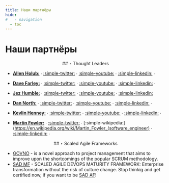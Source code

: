 ```yaml
---
title: Наши партнёры
hide:
#   - navigation
  - toc
---
```

# Наши партнёры

<center>
## ‣ Thought Leaders
</center>

- [**Allen Holub:**](https://holub.com/)
    ∙ [:simple-twitter:](https://twitter.com/allenholub)
    ∙ [:simple-youtube:](https://www.youtube.com/@AllenHolub)
    ∙ [:simple-linkedin:](https://www.linkedin.com/in/allenholub/)
    ∙

- [**Dave Farley:**](https://www.davefarley.net/)
    ∙ [:simple-twitter:](https://twitter.com/davefarley77)
    ∙ [:simple-youtube:](https://www.youtube.com/@ContinuousDelivery)
    ∙ [:simple-linkedin:](https://www.linkedin.com/in/dave-farley-a67927/)
    ∙
- [**Jez Humble:**](https://jezhumble.net/)
    ∙ [:simple-twitter:](https://twitter.com/jezhumble)
    ∙ [:simple-youtube:](https://www.youtube.com/c/JezHumble)
    ∙ [:simple-linkedin:](https://www.linkedin.com/in/jez-humble/)

- [**Dan North:**](https://dannorth.net/)
    ∙ [:simple-twitter:](https://twitter.com/tastapod)
    ∙ [:simple-youtube:](https://www.youtube.com/results?search_query=Dan+North)
    ∙ [:simple-linkedin:](https://www.linkedin.com/in/DanielTerhorstNorth/)
    ∙

- [**Kevlin Henney:**](https://about.me/kevlin)
    ∙ [:simple-twitter:](https://twitter.com/KevlinHenney)
    ∙ [:simple-youtube:](https://www.youtube.com/playlist?list=PL6wxfKvkNqRugfIiKKgRXa_0wKIQW_ZEH)
    ∙ [:simple-linkedin:](https://www.linkedin.com/in/kevlin/)
    ∙

- [**Martin Fowler:**](https://martinfowler.com/)
    ∙ [:simple-twitter:](https://twitter.com/martinfowler)
    ∙ [:simple-wikipedia:](https://en.wikipedia.org/wiki/Martin_Fowler_(software_engineer)
    ∙ [:simple-linkedin:](https://www.linkedin.com/in/kevlin/)
    ∙

<center>
## ‣ Scaled Agile Frameworks
</center>

- [GOVNO](https://govno.works/) - is a novel approach to project management that aims to improve upon the shortcomings of the popular SCRUM methodology.
- [SAD MF](https://scaledagiledevops.com/) - SCALED AGILE DEVOPS MATURITY FRAMEWORK: Enterprise transformation without the risk of culture change. Stop thinkig and get certified now, if you want to be [SAD AF](https://scaledagiledevops.com/certifications/#scaled-agile-dev-ops-accredited-facilitators)!

